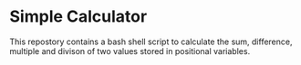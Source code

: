 # Simple Calculator
This repostory contains a bash shell script to calculate the sum, difference, multiple and divison of two values stored in positional variables.
